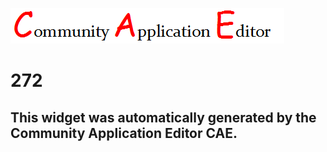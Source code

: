 ![CAE](https://github.com/PhilCAEOrg/frontendComponent-272/blob/gh-pages/img/logo.png)  

272
===================


This widget was automatically generated by the Community Application Editor CAE.  
---------------
